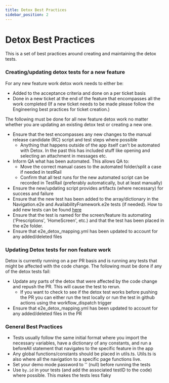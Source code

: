 ```yaml
---
title: Detox Best Practices
sidebar_position: 2
---
```


# Detox Best Practices

This is a set of best practices around creating and maintaining the detox tests.

### Creating/updating detox tests for a new feature

For any new feature work detox work needs to either be:
- Added to the acceptance criteria and done on a per ticket basis
- Done in a new ticket at the end of the feature that encompasses all the work completed (If a new ticket needs to be made please follow the Engineering best practices for ticket creation.)

The following must be done for all new feature detox work no matter whether you are updating an existing detox test or creating a new one. 

- Ensure that the test encompasses any new changes to the manual release candidate (RC) script and test steps where possible
	- Anything that happens outside of the app itself can't be automated with Detox.  In the past this has included stuff like opening and selecting an attachment in messages etc.
- Inform QA what has been automated.  This allows QA to:
	- Move the correct manual cases to the automated folder/split a case if needed in testRail
	- Confirm that all test runs for the new automated script can be recorded in TestRail (preferably automatically, but at least manually)
- Ensure the new/updating script provides artifacts (where necessary) for success and failure
- Ensure that the new test has been added to the array/dictionary in the Navigation.e2e and AvailabilityFramework.e2e tests (if needed). How to add new tests can be found [here](./EndToEndTesting.md)
- Ensure that the test is named for the screen/feature its automating ('Prescriptions', 'HomeScreen', etc.) and that the test has been placed in the e2e folder.
- Ensure that e2e_detox_mapping.yml has been updated to account for any added/deleted files

### Updating Detox tests for non feature work

Detox is currently running on a per PR basis and is running any tests that might be affected with the code change.  The following must be done if any of the detox tests fail:

- Update any parts of the detox that were affected by the code change and repush the PR.  This will cause the test to rerun. 
	- If you want to check to see if the detox test works before pushing the PR you can either run the test locally or run the test in github actions using the workflow_dispatch trigger
- Ensure that e2e_detox_mapping.yml has been updated to account for any added/deleted files in the PR

### General Best Practices
- Tests usually follow the same initial format where you import the necessary variables, have a dictionary of any constants, and run a beforeAll statement that navigates to the specific feature in the app
- Any global functions/constants should be placed in utils.ts.  Utils.ts is also where all the navigation to a specific page functions live.
- Set your demo mode password to '' (null) before running the tests
- Use `by.id` in your tests (and add the associated testID to the code) where possible.  This makes the tests less flaky
